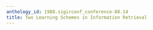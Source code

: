```yaml
---
anthology_id: 1988.sigirconf_conference-88.14
title: Two Learning Schemes in Information Retrieval
---
```

